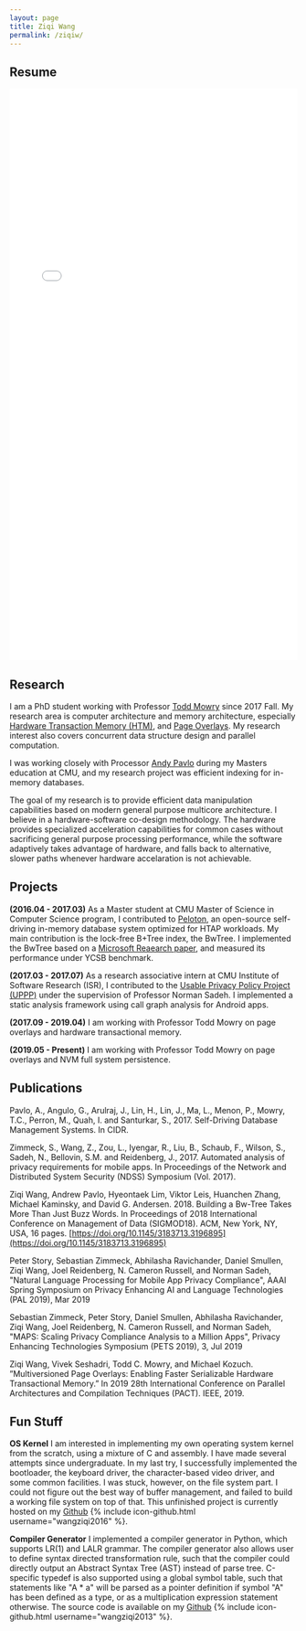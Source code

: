 ```yaml
---
layout: page
title: Ziqi Wang
permalink: /ziqiw/
---
```


Resume
------

<embed width="100%" height="1000px" navpanes="0" src="{{site.url}}/static/resume.pdf" type="application/pdf" />

Research
--------

I am a PhD student working with Professor [Todd Mowry](http://www.cs.cmu.edu/~tcm/ "Todd Mowry's homepage") since 2017 Fall. 
My research area is computer architecture and memory architecture, especially [Hardware Transaction Memory (HTM)](https://en.wikipedia.org/wiki/Transactional_memory "Transactional Memory"), and
[Page Overlays](http://users.ece.cmu.edu/~omutlu/pub/page-overlays-for-fine-grained-memory-management_isca15.pdf "Page Overlays").
My research interest also covers concurrent data structure design and parallel computation.

I was working closely with Processor [Andy Pavlo](http://www.cs.cmu.edu/~pavlo/ "Andy Pavlo's homepage") during my
Masters education at CMU, and my research project was efficient indexing for in-memory databases. 

The goal of my research is to provide efficient data manipulation capabilities based on modern general purpose 
multicore architecture. I believe in a hardware-software co-design methodology. The hardware provides specialized 
acceleration capabilities for common cases without sacrificing general purpose processing performance, while the software 
adaptively takes advantage of hardware, and falls back to alternative, slower paths whenever hardware accelaration is 
not achievable.

Projects
--------

**(2016.04 - 2017.03)** As a Master student at CMU Master of Science in Computer Science program, I contributed to 
[Peloton](https://github.com/cmu-db/peloton "Peloton Github"), an 
open-source self-driving in-memory database system optimized for HTAP workloads. My main contribution is the lock-free B+Tree index, the 
BwTree. I implemented the BwTree based on a [Microsoft Reaearch paper](https://www.microsoft.com/en-us/research/wp-content/uploads/2016/02/bw-tree-icde2013-final.pdf "BwTree Paper"), and measured its performance under YCSB benchmark.

**(2017.03 - 2017.07)** As a research associative intern at CMU Institute of Software Research (ISR), I contributed to the 
[Usable Privacy Policy Project (UPPP)](https://www.usableprivacy.org/ "UPPP") under the supervision of Professor Norman Sadeh. 
I implemented a static analysis framework using call graph analysis for Android apps. 

**(2017.09 - 2019.04)** I am working with Professor Todd Mowry on page overlays and hardware transactional memory.

**(2019.05 - Present)** I am working with Professor Todd Mowry on page overlays and NVM full system persistence.

Publications
------------
Pavlo, A., Angulo, G., Arulraj, J., Lin, H., Lin, J., Ma, L., Menon, P., Mowry, T.C., Perron, M., Quah, I. and Santurkar, S., 2017. Self-Driving Database Management Systems. In CIDR.

Zimmeck, S., Wang, Z., Zou, L., Iyengar, R., Liu, B., Schaub, F., Wilson, S., Sadeh, N., Bellovin, S.M. and Reidenberg, J., 2017. Automated analysis of privacy requirements for mobile apps. In Proceedings of the Network and Distributed System Security (NDSS) Symposium (Vol. 2017).

Ziqi Wang, Andrew Pavlo, Hyeontaek Lim, Viktor Leis, Huanchen Zhang, Michael Kaminsky, and David G. Andersen. 2018. Building a Bw-Tree Takes More Than Just Buzz Words. In Proceedings of 2018 International Conference on Management of Data (SIGMOD18). ACM, New York, NY, USA, 16 pages. [https://doi.org/10.1145/3183713.3196895](https://doi.org/10.1145/3183713.3196895)

Peter Story, Sebastian Zimmeck, Abhilasha Ravichander, Daniel Smullen, Ziqi Wang, Joel Reidenberg, N. Cameron Russell, and Norman Sadeh, "Natural Language Processing for Mobile App Privacy Compliance", AAAI Spring Symposium on Privacy Enhancing AI and Language Technologies (PAL 2019), Mar 2019

Sebastian Zimmeck, Peter Story, Daniel Smullen, Abhilasha Ravichander, Ziqi Wang, Joel Reidenberg, N. Cameron Russell, and Norman Sadeh, "MAPS: Scaling Privacy Compliance Analysis to a Million Apps", Privacy Enhancing Technologies Symposium (PETS 2019), 3, Jul 2019

Ziqi Wang, Vivek Seshadri, Todd C. Mowry, and Michael Kozuch. ”Multiversioned Page Overlays: Enabling Faster
Serializable Hardware Transactional Memory.” In 2019 28th International Conference on Parallel Architectures and
Compilation Techniques (PACT). IEEE, 2019.

Fun Stuff
---------
**OS Kernel** I am interested in implementing my own operating system kernel from the scratch, using a mixture of C and 
assembly. I have made several attempts since undergraduate. In my last try, I successfully implemented 
the bootloader, the keyboard driver, the character-based video driver, and some common facilities. I was stuck,
however, on the file system part. I could not figure out the best way of buffer management, and failed to
build a working file system on top of that. This unfinished project is currently hosted on my 
[Github](https://github.com/wangziqi2016/Kernel) {% include icon-github.html username="wangziqi2016" %}.

**Compiler Generator** I implemented a compiler generator in Python, which supports LR(1) and LALR grammar. The compiler generator also 
allows user to define syntax directed transformation rule, such that the compiler could directly output an Abstract Syntax Tree (AST) 
instead of parse tree. C-specific typedef is also supported using a global symbol table, such that statements like "A * a" will be 
parsed as a pointer definition if symbol "A" has been defined as a type, or as a multiplication expression statement otherwise. The 
source code is available on my [Github](https://github.com/wangziqi2013/CFront) {% include icon-github.html username="wangziqi2013" %}.
